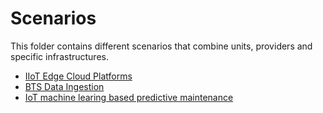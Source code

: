 # Scenarios

This folder contains different scenarios that combine units, providers and specific infrastructures.

* [IIoT Edge Cloud Platforms](netops/)
* [BTS Data Ingestion](simpleBTSEdgeCloudIngestion/)
* [IoT machine learing based predictive maintenance](IoTMLPredictiveMaintenance/README.md)
